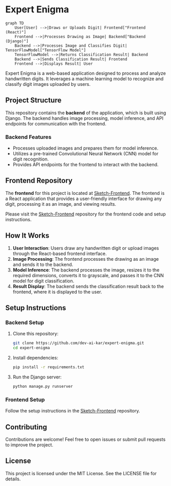 # Expert Enigma

```mermaid
graph TD
    User[User] -->|Draws or Uploads Digit| Frontend["Frontend (React)"]
    Frontend -->|Processes Drawing as Image| Backend["Backend (Django)"]
    Backend -->|Processes Image and Classifies Digit| TensorFlowModel["TensorFlow Model"]
    TensorFlowModel -->|Returns Classification Result| Backend
    Backend -->|Sends Classification Result| Frontend
    Frontend -->|Displays Result| User
```

Expert Enigma is a web-based application designed to process and analyze handwritten digits. It leverages a machine learning model to recognize and classify digit images uploaded by users.

## Project Structure

This repository contains the **backend** of the application, which is built using Django. The backend handles image processing, model inference, and API endpoints for communication with the frontend.

### Backend Features
- Processes uploaded images and prepares them for model inference.
- Utilizes a pre-trained Convolutional Neural Network (CNN) model for digit recognition.
- Provides API endpoints for the frontend to interact with the backend.

## Frontend Repository

The **frontend** for this project is located at [Sketch-Frontend](https://github.com/dev-ai-kar/Sketch-Frontend). The frontend is a React application that provides a user-friendly interface for drawing any digit, processing it as an image, and viewing results.

Please visit the [Sketch-Frontend](https://github.com/dev-ai-kar/Sketch-Frontend) repository for the frontend code and setup instructions.

## How It Works

1. **User Interaction**: Users draw any handwritten digit or upload images through the React-based frontend interface.
2. **Image Processing**: The frontend processes the drawing as an image and sends it to the backend.
3. **Model Inference**: The backend processes the image, resizes it to the required dimensions, converts it to grayscale, and passes it to the CNN model for digit classification.
4. **Result Display**: The backend sends the classification result back to the frontend, where it is displayed to the user.

## Setup Instructions

### Backend Setup
1. Clone this repository:
   ```bash
   git clone https://github.com/dev-ai-kar/expert-enigma.git
   cd expert-enigma
   ```
2. Install dependencies:
   ```bash
   pip install -r requirements.txt
   ```
3. Run the Django server:
   ```bash
   python manage.py runserver
   ```

### Frontend Setup
Follow the setup instructions in the [Sketch-Frontend](https://github.com/dev-ai-kar/Sketch-Frontend) repository.

## Contributing

Contributions are welcome! Feel free to open issues or submit pull requests to improve the project.

## License

This project is licensed under the MIT License. See the LICENSE file for details.

